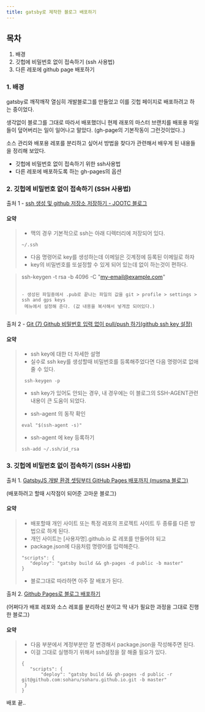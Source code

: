```yaml
---
title: gatsby로 제작한 블로그 배포하기 
---
```


## 목차 
1. 배경
2. 깃헙에 비밀번호 없이 접속하기 (ssh 사용법) 
3. 다른 레포에 github page 배포하기 

### 1. 배경 
gatsby로 깨작깨작 열심히 개발블로그를 만들었고 
이를 깃헙 페이지로 배포하려고 하는 중이었다. 

생각없이 블로그를 그대로 따라서 배포했더니 
현제 래포의 마스터 브랜치를 배포용 파일들이 덮어버리는 일이 일어나고 말았다. 
(gh-page의 기본작동이 그런것이었다..)

소스 관리와 배포용 레포를 분리하고 싶어서 방법을 찾다가 관련해서 
배우게 된 내용들을 정리해 보았다. 

- 깃헙에 비밀번호 없이 접속하기 위한 ssh사용법
- 다른 레포에 배포하도록 하는 gh-pages의 옵션 

### 2. 깃헙에 비밀번호 없이 접속하기 (SSH 사용법)

출처 1  -  [ssh 생성 및 github 저장소 저장하기 - JOOTC 블로그 ](https://jootc.com/p/201905122827)
#### 요약
>  - 맥의 경우 기본적으로 ssh는 아래 디렉터리에 저장되어 있다. 
> ```shell
> ~/.ssh
>```
>  
> - 다음 명령어로 key를 생성하는데 이메일은 깃계정에 등록된 이메일로 하자 
> - key의 비밀번호를 또설정할 수 있게 되어 있는데 없이 하는것이 편하다.  

>    ssh-keygen -t rsa -b 4096 -C "my-email@example.com"
>```   
> 
> - 생성된 파일중에서 .pub로 끝나는 파일의 값을 git > profile > settings > ssh and gps keys
>  메뉴에서 설정해 준다. (값 내용을 복사해서 넣게끔 되어있다.)
>
>

출처 2 - [Git (7) Github 비밀번호 입력 없이 pull/push 하기(github ssh key 설정)](https://goddaehee.tistory.com/254)
#### 요약
> 
> - ssh key에 대한 더 자세한 설명
> - 실수로 ssh key를 생성할때 비밀번호를 등록해주었다면 다음 명령어로 없애줄 수 있다.
>
> ```shell
>  ssh-keygen -p
> ```
>
> -  ssh key가 있어도 안되는 경우, 내 경우에는 이 블로그의 SSH-AGENT관련 내용이 큰 도움이 되었다. 
>  
> - ssh-agent 의 동작 확인
> ```shell
> eval "$(ssh-agent -s)"
> ```
>
> - ssh-agent 에 key 등록하기 
> ```shell
> ssh-add ~/.ssh/id_rsa
> ```
> 

### 3. 깃헙에 비밀번호 없이 접속하기 (SSH 사용법)
출처 1. [GatsbyJS 개발 환경 셋팅부터 GitHub Pages 배포까지 (musma 블로그)](https://musma.github.io/2019/08/09/gatsby-js.html)
 
(배포하려고 할때 시작점이 되어준 고마운 블로그)

#### 요약
>
> - 배포할때 개인 사이트 또는 특정 레포의 프로젝트 사이트 두 종류를 다른 방법으로 하게 된다. 
> -  개인 사이트는 [사용자명].github.io 로 레포를 만들어야 되고 
> -  package.json에 다음처럼 명령어를 입력해준다. 
>
> ```shell
>"scripts": { 
>    "deploy": "gatsby build && gh-pages -d public -b master"
>}
> ```
> 
> - 블로그대로 따라하면 아주 잘 배포가 된다. 

출처 2. [Github Pages로 블로그 배포하기](https://soharu.github.io/posts/2019-09-18-Deploying-to-GitHub-Pages/)

(어쩌다가 배포 레포와 소스 레포를 분리하신 분이고 딱 내가 필요한 과정을 
그대로 진행한 블로그)

#### 요약 

> - 다음 부분에서 계정부분만 잘 변경해서 package.json을 작성해주면 된다. 
> - 이걸 그대로 실행하기 위해서 ssh설정을 잘 해줄 필요가 있다. 
>
> ```shell
>{
>    "scripts": {
>        "deploy": "gatsby build && gh-pages -d public -r git@github.com:soharu/soharu.github.io.git -b master"
>  }
>}
> ```

배포 끝..




